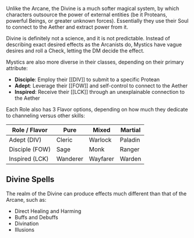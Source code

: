 Unlike the Arcane, the Divine is a much softer magical system, by which characters outsource the power of external entities (be it Proteans, powerful Beings, or greater unknown forces). Essentially they use their Soul to connect to the Aether and extract power from it.

Divine is definitely not a science, and it is not predictable. Instead of describing exact desired effects as the Arcanists do, Mystics have vague desires and roll a Check, letting the DM decide the effect.

Mystics are also more diverse in their classes, depending on their primary attribute:

* **Disciple**: Employ their [[DIV]] to submit to a specific Protean
* **Adept**: Leverage their [[FOW]] and self-control to connect to the Aether
* **Inspired**: Receive their [[LCK]] through an unexplainable connection to the Aether

Each Role also has 3 Flavor options, depending on how much they dedicate to channeling versus other skills:

| Role / Flavor | Pure     | Mixed     | Martial   |
|---------------|----------|-----------|-----------|
| Adept (DIV)   | Cleric   | Warlock   | Paladin   |
| Disciple (FOW)| Sage     | Monk      | Ranger    |
| Inspired (LCK)| Wanderer | Wayfarer  | Warden    |

## Divine Spells

The realm of the Divine can produce effects much different than that of the Arcane, such as:

* Direct Healing and Harming
* Buffs and Debuffs
* Divination
* Illusions
